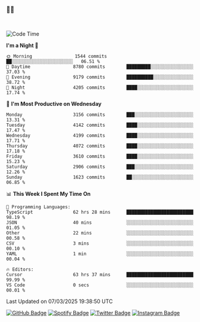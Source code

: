 ### 🤙🍺

<!-- <a href="https://github-readme-stats.vercel.app/api?username=hzak2xx&count_private=true&show_icons=true&theme=dracula">
  <img align="center" src="https://github-readme-stats.vercel.app/api?username=hzak2xx&count_private=true&show_icons=true&theme=dracula" />
</a>
</br> -->
</br>

<!--START_SECTION:waka-->
![Code Time](http://img.shields.io/badge/Code%20Time-3%2C887%20hrs%2010%20mins-blue)

**I'm a Night 🦉** 

```text
🌞 Morning                1544 commits        ██░░░░░░░░░░░░░░░░░░░░░░░   06.51 % 
🌆 Daytime                8780 commits        █████████░░░░░░░░░░░░░░░░   37.03 % 
🌃 Evening                9179 commits        ██████████░░░░░░░░░░░░░░░   38.72 % 
🌙 Night                  4205 commits        ████░░░░░░░░░░░░░░░░░░░░░   17.74 % 
```
📅 **I'm Most Productive on Wednesday** 

```text
Monday                   3156 commits        ███░░░░░░░░░░░░░░░░░░░░░░   13.31 % 
Tuesday                  4142 commits        ████░░░░░░░░░░░░░░░░░░░░░   17.47 % 
Wednesday                4199 commits        ████░░░░░░░░░░░░░░░░░░░░░   17.71 % 
Thursday                 4072 commits        ████░░░░░░░░░░░░░░░░░░░░░   17.18 % 
Friday                   3610 commits        ████░░░░░░░░░░░░░░░░░░░░░   15.23 % 
Saturday                 2906 commits        ███░░░░░░░░░░░░░░░░░░░░░░   12.26 % 
Sunday                   1623 commits        ██░░░░░░░░░░░░░░░░░░░░░░░   06.85 % 
```


📊 **This Week I Spent My Time On** 

```text
💬 Programming Languages: 
TypeScript               62 hrs 28 mins      █████████████████████████   98.19 % 
JSON                     40 mins             ░░░░░░░░░░░░░░░░░░░░░░░░░   01.05 % 
Other                    22 mins             ░░░░░░░░░░░░░░░░░░░░░░░░░   00.58 % 
CSV                      3 mins              ░░░░░░░░░░░░░░░░░░░░░░░░░   00.10 % 
YAML                     1 min               ░░░░░░░░░░░░░░░░░░░░░░░░░   00.04 % 

🔥 Editors: 
Cursor                   63 hrs 37 mins      █████████████████████████   99.99 % 
VS Code                  0 secs              ░░░░░░░░░░░░░░░░░░░░░░░░░   00.01 % 
```


 Last Updated on 07/03/2025 19:38:50 UTC
<!--END_SECTION:waka-->

[![GitHub Badge](https://img.shields.io/badge/GitHub-100000?style=for-the-badge&logo=github&logoColor=white)](https://github.com/hzak2xx)
[![Spotify Badge](https://img.shields.io/badge/Spotify-1ED760?&style=for-the-badge&logo=spotify&logoColor=white)](https://open.spotify.com/user/uf90s6sbbh75a1mt44clkhkvf)
[![Twitter Badge](https://img.shields.io/badge/Twitter-1DA1F2?style=for-the-badge&logo=twitter&logoColor=white)](https://twitter.com/hzak2xx)
[![Instagram Badge](https://img.shields.io/badge/Instagram-E4405F?style=for-the-badge&logo=instagram&logoColor=white)](https://www.instagram.com/hzak2xx/)
